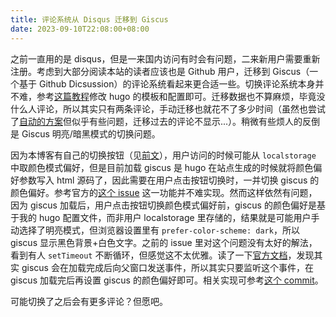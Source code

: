 ```yaml
---
title: 评论系统从 Disqus 迁移到 Giscus
date: 2023-09-10T22:08:00+08:00
---
```


之前一直用的是 disqus，但是一来国内访问有时会有问题，二来新用户需要重新注册。考虑到大部分阅读本站的读者应该也是 Github 用户，迁移到 Giscus（一个基于 Github Dicsussion）的评论系统看起来更合适一些。切换评论系统本身并不难，参考[这篇教程](https://blog.arkey.fr/2022/10/16/moving-from-disqus-to-giscus/#_preparing_the_migration)修改 hugo 的模板和配置即可。迁移数据也不算麻烦，毕竟没什么人评论，所以其实只有两条评论，手动迁移也就花不了多少时间（虽然也尝试了[自动的方案](https://github.com/estruyf/disqus-to-github-discussions)但似乎有些问题，迁移过去的评论不显示...）。稍微有些烦人的反倒是 Giscus 明亮/暗黑模式的切换问题。

因为本博客有自己的切换按钮（见[前文](/share/css-filter-dark-mode/)），用户访问的时候可能从 `localstorage` 中取颜色模式偏好，但是目前加载 giscus 是 hugo 在站点生成的时候就将颜色偏好参数写入 html 源码了，因此需要在用户点击按钮切换时，一并切换 giscus 的颜色偏好。参考官方的[这个 issue](https://github.com/giscus/giscus/issues/336) 这一功能并不难实现。然而这样依然有问题，因为 giscus 加载后，用户点击按钮切换颜色模式偏好前，giscus 的颜色偏好是基于我的 hugo 配置文件，而非用户 localstorage 里存储的，结果就是可能用户手动选择了明亮模式，但浏览器设置里有 `prefer-color-scheme: dark`，所以 giscus 显示黑色背景+白色文字。之前的 issue 里对这个问题没有太好的解法，看到有人 `setTimeout` 不断循环，但感觉这不太优雅。读了一下[官方文档](https://github.com/giscus/giscus/issues/336)，发现其实 giscus 会在加载完成后向父窗口发送事件，所以其实只要监听这个事件，在 giscus 加载完后再设置 giscus 的颜色偏好即可。相关实现可参考[这个 commit](https://github.com/jerrylususu/jerrylususu.github.io/commit/8e2c0f1734d645db8bb142f4f281133ecedece7b)。

可能切换了之后会有更多评论？但愿吧。
